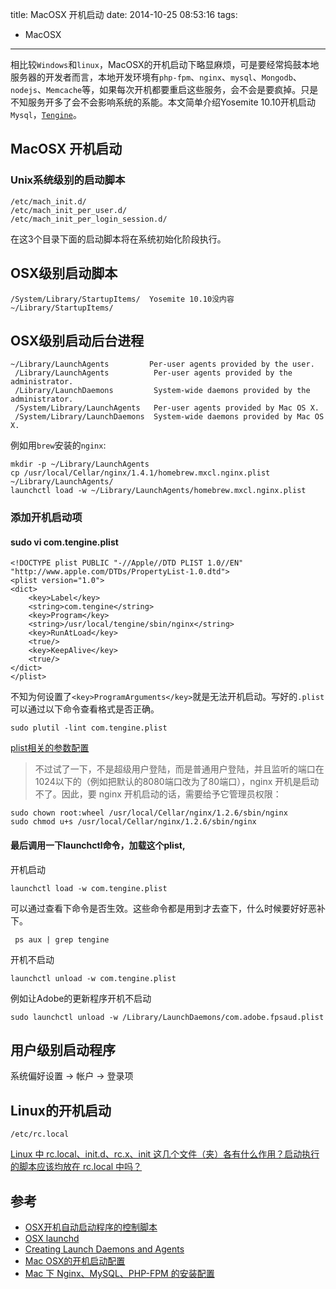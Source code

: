 title: MacOSX 开机启动
date: 2014-10-25 08:53:16
tags:
- MacOSX
---

相比较`Windows`和`linux`，MacOSX的开机启动下略显麻烦，可是要经常捣鼓本地服务器的开发者而言，本地开发环境有`php-fpm`、`nginx`、`mysql`、`Mongodb`、`nodejs`、`Memcache`等，如果每次开机都要重启这些服务，会不会是要疯掉。只是不知服务开多了会不会影响系统的系能。本文简单介绍Yosemite 10.10开机启动`Mysql`，[`Tengine`](http://tengine.taobao.org/)。

<!-- more -->

## MacOSX 开机启动

### Unix系统级别的启动脚本

    /etc/mach_init.d/
    /etc/mach_init_per_user.d/
    /etc/mach_init_per_login_session.d/

在这3个目录下面的启动脚本将在系统初始化阶段执行。

## OSX级别启动脚本

    /System/Library/StartupItems/  Yosemite 10.10没内容
    ~/Library/StartupItems/

## OSX级别启动后台进程

    ~/Library/LaunchAgents         Per-user agents provided by the user.
     /Library/LaunchAgents          Per-user agents provided by the administrator.
     /Library/LaunchDaemons         System-wide daemons provided by the administrator.
     /System/Library/LaunchAgents   Per-user agents provided by Mac OS X.
     /System/Library/LaunchDaemons  System-wide daemons provided by Mac OS X.

例如用`brew`安装的`nginx`:

    mkdir -p ~/Library/LaunchAgents
    cp /usr/local/Cellar/nginx/1.4.1/homebrew.mxcl.nginx.plist ~/Library/LaunchAgents/
    launchctl load -w ~/Library/LaunchAgents/homebrew.mxcl.nginx.plist

### 添加开机启动项
#### sudo vi com.tengine.plist

    <!DOCTYPE plist PUBLIC "-//Apple//DTD PLIST 1.0//EN" "http://www.apple.com/DTDs/PropertyList-1.0.dtd">
    <plist version="1.0">
    <dict>
        <key>Label</key>
        <string>com.tengine</string>
        <key>Program</key>
        <string>/usr/local/tengine/sbin/nginx</string>
        <key>RunAtLoad</key>
        <true/>
        <key>KeepAlive</key>
        <true/>
    </dict>
    </plist>


不知为何设置了`<key>ProgramArguments</key>`就是无法开机启动。写好的`.plist`可以通过以下命令查看格式是否正确。

    sudo plutil -lint com.tengine.plist

[plist相关的参数配置](https://developer.apple.com/library/Mac/documentation/Darwin/Reference/ManPages/man5/launchd.plist.5.html#//apple_ref/doc/man/5/launchd.plist)

>不过试了一下，不是超级用户登陆，而是普通用户登陆，并且监听的端口在1024以下的（例如把默认的8080端口改为了80端口），nginx 开机是启动不了。因此，要 nginx 开机启动的话，需要给予它管理员权限：

    sudo chown root:wheel /usr/local/Cellar/nginx/1.2.6/sbin/nginx
    sudo chmod u+s /usr/local/Cellar/nginx/1.2.6/sbin/nginx


#### 最后调用一下launchctl命令，加载这个plist,

开机启动

    launchctl load -w com.tengine.plist

可以通过查看下命令是否生效。这些命令都是用到才去查下，什么时候要好好恶补下。

     ps aux | grep tengine

开机不启动

    launchctl unload -w com.tengine.plist

例如让Adobe的更新程序开机不启动

    sudo launchctl unload -w /Library/LaunchDaemons/com.adobe.fpsaud.plist

## 用户级别启动程序

系统偏好设置 -> 帐户 -> 登录项


## Linux的开机启动

    /etc/rc.local

[Linux 中 rc.local、init.d、rc.x、init 这几个文件（夹）各有什么作用？启动执行的脚本应该均放在 rc.local 中吗？](http://www.zhihu.com/question/20126189)



## 参考
- [OSX开机自动启动程序的控制脚本](http://apple.group.iteye.com/group/wiki/1394-osx-boot-automatically-activated-control-procedures-script)
- [OSX launchd](http://wiki.nginx.org/OSX_launchd)
- [Creating Launch Daemons and Agents](https://developer.apple.com/library/Mac/documentation/MacOSX/Conceptual/BPSystemStartup/Chapters/CreatingLaunchdJobs.html)
- [Mac OSX的开机启动配置](http://www.tanhao.me/talk/1287.html)
- [Mac 下 Nginx、MySQL、PHP-FPM 的安装配置](http://dhq.me/mac-install-nginx-mysql-php-fpm)



